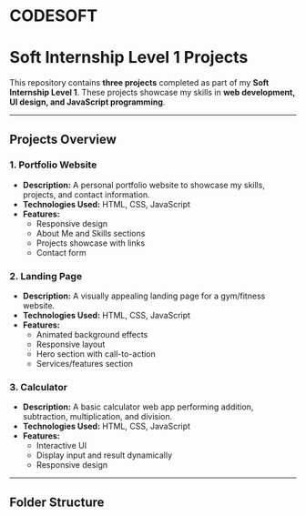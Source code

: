 # CODESOFT

# Soft Internship Level 1 Projects

This repository contains **three projects** completed as part of my **Soft Internship Level 1**. These projects showcase my skills in **web development, UI design, and JavaScript programming**.

---

## Projects Overview

### 1. Portfolio Website
- **Description:** A personal portfolio website to showcase my skills, projects, and contact information.
- **Technologies Used:** HTML, CSS, JavaScript
- **Features:**
  - Responsive design
  - About Me and Skills sections
  - Projects showcase with links
  - Contact form

### 2. Landing Page
- **Description:** A visually appealing landing page for a gym/fitness website.
- **Technologies Used:** HTML, CSS, JavaScript
- **Features:**
  - Animated background effects
  - Responsive layout
  - Hero section with call-to-action
  - Services/features section

### 3. Calculator
- **Description:** A basic calculator web app performing addition, subtraction, multiplication, and division.
- **Technologies Used:** HTML, CSS, JavaScript
- **Features:**
  - Interactive UI
  - Display input and result dynamically
  - Responsive design

---

## Folder Structure

